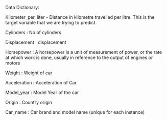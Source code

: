 Data Dictionary:

Kilometer_per_liter - Distance in kilometre travelled per litre. This is the target variable that we are trying to predict.

Cylinders : No of cylinders

Displacement : displacement

Horsepower : A horsepower is a unit of measurement of power, or the rate at which work is done, usually in reference to the output of engines or motors

Weight : Weight of car

Acceleration : Acceleration of Car

Model_year : Model Year of the car

Origin : Country origin

Car_name : Car brand and model name (unique for each instance)

